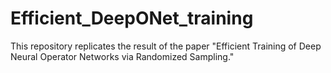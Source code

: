 # Efficient_DeepONet_training
This repository replicates the result of the paper "Efficient Training of Deep Neural Operator Networks via Randomized Sampling."


